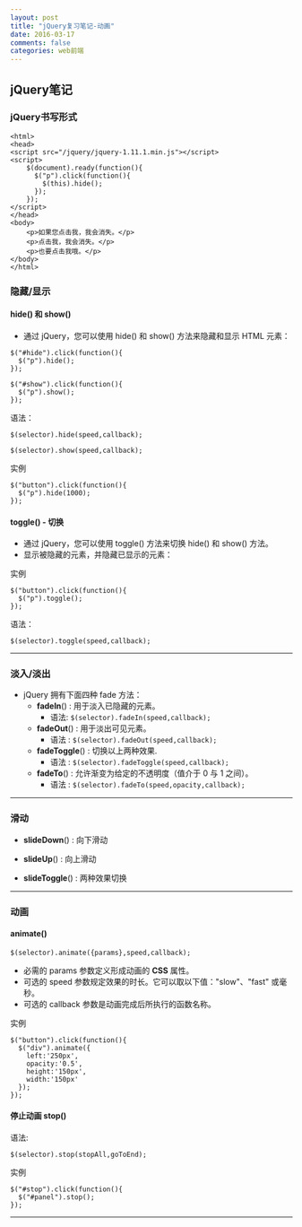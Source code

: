 ```yaml
---
layout: post
title: "jQuery复习笔记-动画"
date: 2016-03-17
comments: false
categories: web前端
---
```


## jQuery笔记

### jQuery书写形式

```
<html>
<head>
<script src="/jquery/jquery-1.11.1.min.js"></script>
<script>
	$(document).ready(function(){
	  $("p").click(function(){
	    $(this).hide();
	  });
	});
</script>
</head>
<body>
	<p>如果您点击我，我会消失。</p>
	<p>点击我，我会消失。</p>
	<p>也要点击我哦。</p>
</body>
</html>
```

### 隐藏/显示

#### hide() 和 show()
-  通过 jQuery，您可以使用 hide() 和 show() 方法来隐藏和显示 HTML 元素：
	
```
$("#hide").click(function(){
  $("p").hide();
});

$("#show").click(function(){
  $("p").show();
});
```

语法：

```
$(selector).hide(speed,callback);

$(selector).show(speed,callback);
```

实例

```
$("button").click(function(){
  $("p").hide(1000);
});
```

#### toggle() - 切换
- 通过 jQuery，您可以使用 toggle() 方法来切换 hide() 和 show() 方法。
- 显示被隐藏的元素，并隐藏已显示的元素：

实例

```
$("button").click(function(){
  $("p").toggle();
});
```
语法：

```
$(selector).toggle(speed,callback);
```


---

### 淡入/淡出

- jQuery 拥有下面四种 fade 方法：
	+ **fadeIn**() : 用于淡入已隐藏的元素。
		+ 语法: `$(selector).fadeIn(speed,callback);`
	+ **fadeOut**() : 用于淡出可见元素。
		* 语法 : `$(selector).fadeOut(speed,callback);`
	+ **fadeToggle**() : 切换以上两种效果.
		* 语法 : `$(selector).fadeToggle(speed,callback);`
	+ **fadeTo**() : 允许渐变为给定的不透明度（值介于 0 与 1 之间）。
		* 语法 : `$(selector).fadeTo(speed,opacity,callback);`

		
		
---

### 滑动		

- **slideDown**() : 向下滑动

- **slideUp**() : 向上滑动

- **slideToggle**()	 : 两种效果切换	
		
		
---

### 动画
#### animate()

```
$(selector).animate({params},speed,callback);
```

- 必需的 params 参数定义形成动画的 **CSS** 属性。
- 可选的 speed 参数规定效果的时长。它可以取以下值："slow"、"fast" 或毫秒。
- 可选的 callback 参数是动画完成后所执行的函数名称。

实例

```
$("button").click(function(){
  $("div").animate({
    left:'250px',
    opacity:'0.5',
    height:'150px',
    width:'150px'
  });
}); 
```

#### 停止动画 stop()

语法:

```
$(selector).stop(stopAll,goToEnd);
```

实例

```
$("#stop").click(function(){
  $("#panel").stop();
});
```

---




